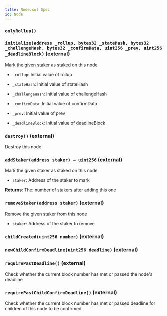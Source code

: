 ```yaml
---
title: Node.sol Spec
id: Node
---
```


### `onlyRollup()`

### `initialize(address _rollup, bytes32 _stateHash, bytes32 _challengeHash, bytes32 _confirmData, uint256 _prev, uint256 _deadlineBlock)` (external)

Mark the given staker as staked on this node

- `_rollup`: Initial value of rollup

- `_stateHash`: Initial value of stateHash

- `_challengeHash`: Initial value of challengeHash

- `_confirmData`: Initial value of confirmData

- `_prev`: Initial value of prev

- `_deadlineBlock`: Initial value of deadlineBlock

### `destroy()` (external)

Destroy this node

### `addStaker(address staker) → uint256` (external)

Mark the given staker as staked on this node

- `staker`: Address of the staker to mark

**Returns**: The: number of stakers after adding this one

### `removeStaker(address staker)` (external)

Remove the given staker from this node

- `staker`: Address of the staker to remove

### `childCreated(uint256 number)` (external)

### `newChildConfirmDeadline(uint256 deadline)` (external)

### `requirePastDeadline()` (external)

Check whether the current block number has met or passed the node's deadline

### `requirePastChildConfirmDeadline()` (external)

Check whether the current block number has met or passed deadline for children of this node to be confirmed
